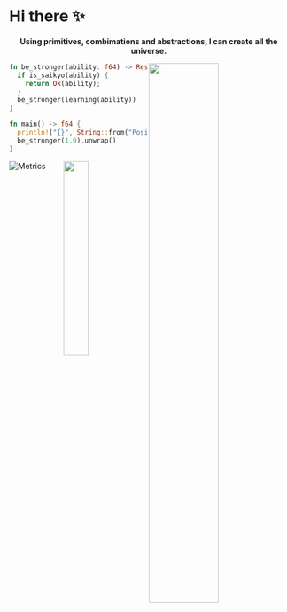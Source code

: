 # Hi there ✨
<p align="middle"><strong>Using primitives, combimations and abstractions, I can create all the universe.</strong></p>

<img width=50% align="right" src="https://github-readme-stats.vercel.app/api?username=Jacen-cpu&show_icons=true&theme=github_dark"/>

```rust
fn be_stronger(ability: f64) -> Result<f64, Error> {
  if is_saikyo(ability) {
    return Ok(ability);
  }
  be_stronger(learning(ability))
}

fn main() -> f64 {
  println!("{}", String::from("Position Zero!"));
  be_stronger(1.0).unwrap()
}
```
<img width=30% align="right" src="https://user-images.githubusercontent.com/71179161/217497688-0bf919f4-273a-4235-93cb-c00d164b3a2e.jpg"/>

![Metrics](https://metrics.lecoq.io/Jacen-cpu?template=classic&achievements=1&base=header%2C%20activity%2C%20community%2C%20repositories%2C%20metadata&base.indepth=false&base.hireable=false&base.skip=false&achievements=false&achievements.threshold=C&achievements.secrets=true&achievements.display=detailed&achievements.limit=4&config.timezone=Asia%2FHong_Kong)
